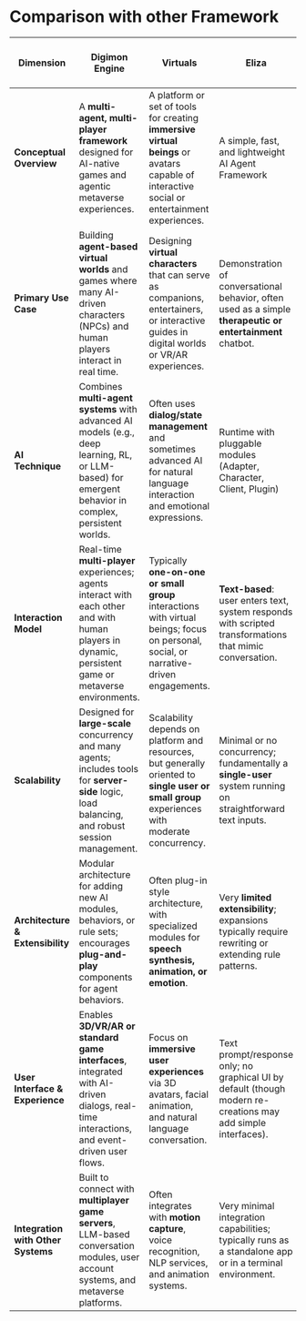 # Comparison with other Framework

<table><thead><tr><th>Dimension</th><th>Digimon Engine	</th><th>Virtuals</th><th width="149">Eliza</th><th>Game Agentic System (Generic)</th></tr></thead><tbody><tr><td><strong>Conceptual Overview</strong></td><td>A <strong>multi-agent, multi-player framework</strong> designed for AI-native games and agentic metaverse experiences.</td><td>A platform or set of tools for creating <strong>immersive virtual beings</strong> or avatars capable of interactive social or entertainment experiences.</td><td>A simple, fast, and lightweight AI Agent Framework</td><td>Refers to any generic <strong>AI or rule-based</strong> approach for powering agents (NPCs or game bots) in video games, simulations, or interactive environments.</td></tr><tr><td><strong>Primary Use Case</strong></td><td>Building <strong>agent-based virtual worlds</strong> and games where many AI-driven characters (NPCs) and human players interact in real time.</td><td>Designing <strong>virtual characters</strong> that can serve as companions, entertainers, or interactive guides in digital worlds or VR/AR experiences.</td><td>Demonstration of conversational behavior, often used as a simple <strong>therapeutic or entertainment</strong> chatbot.</td><td>Providing in-game logic for <strong>NPC behaviors</strong>, quest systems, resource management, or strategic AI in traditional or modern video games.</td></tr><tr><td><strong>AI Technique</strong></td><td>Combines <strong>multi-agent systems</strong> with advanced AI models (e.g., deep learning, RL, or LLM-based) for emergent behavior in complex, persistent worlds.</td><td>Often uses <strong>dialog/state management</strong> and sometimes advanced AI for natural language interaction and emotional expressions.</td><td>Runtime with pluggable modules (Adapter, Character, Client, Plugin)<br></td><td>Ranges from <strong>finite state machines</strong> and behavior trees to advanced ML-based or neural network approaches depending on the specific engine.</td></tr><tr><td><strong>Interaction Model</strong></td><td>Real-time <strong>multi-player</strong> experiences; agents interact with each other and with human players in dynamic, persistent game or metaverse environments.</td><td>Typically <strong>one-on-one or small group</strong> interactions with virtual beings; focus on personal, social, or narrative-driven engagements.</td><td><strong>Text-based</strong>: user enters text, system responds with scripted transformations that mimic conversation.</td><td>Usually focuses on <strong>player-to-NPC</strong> or <strong>NPC-to-NPC</strong> interactions within game environments; may have partial or full real-time orchestration.</td></tr><tr><td><strong>Scalability</strong></td><td>Designed for <strong>large-scale</strong> concurrency and many agents; includes tools for <strong>server-side</strong> logic, load balancing, and robust session management.</td><td>Scalability depends on platform and resources, but generally oriented to <strong>single user or small group</strong> experiences with moderate concurrency.</td><td>Minimal or no concurrency; fundamentally a <strong>single-user</strong> system running on straightforward text inputs.</td><td>Varies widely; can handle multiple NPCs but might require <strong>custom optimization</strong> for large-scale worlds or multi-player concurrency.</td></tr><tr><td><strong>Architecture &#x26; Extensibility</strong></td><td>Modular architecture for adding new AI modules, behaviors, or rule sets; encourages <strong>plug-and-play</strong> components for agent behaviors.</td><td>Often plug-in style architecture, with specialized modules for <strong>speech synthesis, animation, or emotion</strong>.</td><td>Very <strong>limited extensibility</strong>; expansions typically require rewriting or extending rule patterns.</td><td>Typically <strong>engine-based</strong> (e.g., Unity or Unreal AI frameworks) plus script-based or component-based systems for custom agent logic.</td></tr><tr><td><strong>User Interface &#x26; Experience</strong></td><td>Enables <strong>3D/VR/AR or standard game interfaces</strong>, integrated with AI-driven dialogs, real-time interactions, and event-driven user flows.</td><td>Focus on <strong>immersive user experiences</strong> via 3D avatars, facial animation, and natural language conversation.</td><td>Text prompt/response only; no graphical UI by default (though modern re-creations may add simple interfaces).</td><td>Varies based on the game engine; could be <strong>2D, 3D, VR, or AR</strong> with in-game UIs for agent behavior customization or real-time debugging.</td></tr><tr><td><strong>Integration with Other Systems</strong></td><td>Built to connect with <strong>multiplayer game servers</strong>, LLM-based conversation modules, user account systems, and metaverse platforms.</td><td>Often integrates with <strong>motion capture</strong>, voice recognition, NLP services, and animation systems.</td><td>Very minimal integration capabilities; typically runs as a standalone app or in a terminal environment.</td><td>Commonly integrates with <strong>physics engines, animation pipelines, UI</strong> frameworks, and occasionally external AI APIs.</td></tr></tbody></table>
